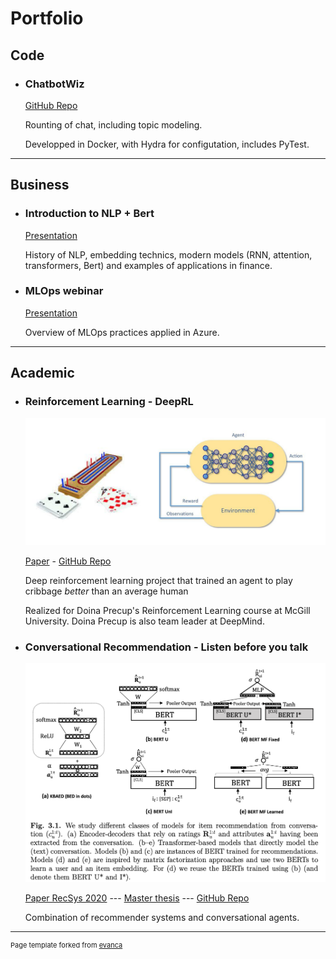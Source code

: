 # Portfolio

<!-- Create list with hanckers in the page -->


## Code

- ### ChatbotWiz

  [GitHub Repo](http://github.com/Vachonni/ChatbotWiz)

  Rounting of chat, including topic modeling. 
  
  Developped in Docker, with Hydra for configutation, includes PyTest.


---

## Business

- ### Introduction to NLP + Bert

  [Presentation](pdf/IntroNLP_Bert.pdf)
  
  History of NLP, embedding technics, modern models (RNN, attention, transformers, Bert) and examples of applications in finance. 

- ### MLOps webinar

  [Presentation](pdf/MLOps%20webinar.pdf)

  Overview of MLOps practices applied in Azure.


---


## Academic

- ### Reinforcement Learning - DeepRL

  ![Alt text](images/CribbageDeepRL.png)

  [Paper](pdf/Deep_Reinforcement_Learning__Cribbage.pdf) - [GitHub Repo](https://github.com/Vachonni/agent-cribbage)

  Deep reinforcement learning project that trained an agent to play cribbage *better* than an average human

  Realized for Doina Precup's Reinforcement Learning course at McGill University. Doina Precup is also team leader at DeepMind. 

- ### Conversational Recommendation - Listen before you talk

  ![Alt text](images/ConvRecoModels.png)

  [Paper RecSys 2020](pdf/Research%20Paper%20-%20RecSys%202020%20-%20Nicholas%20Vachon.pdf) --- [Master thesis](pdf/Master%20Thesis%20-%20Nicholas%20Vachon.pdf) --- [GitHub Repo](http://github.com/Vachonni/ReDial)

  Combination of recommender systems and conversational agents.



---
<p style="font-size:11px">Page template forked from <a href="https://github.com/evanca/quick-portfolio">evanca</a></p>
<!-- Remove above link if you don't want to attibute -->
